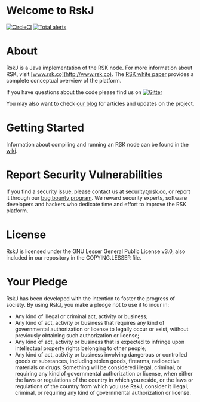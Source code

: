 # Welcome to RskJ
[![CircleCI](https://circleci.com/gh/rsksmart/rskj/tree/master.svg?style=svg)](https://circleci.com/gh/rsksmart/rskj/tree/master)
[![Total alerts](https://img.shields.io/lgtm/alerts/g/rsksmart/rskj.svg?logo=lgtm&logoWidth=18)](https://lgtm.com/projects/g/rsksmart/rskj/alerts/)


# About
RskJ is a Java implementation of the RSK node. For more information about RSK, visit [www.rsk.co](http://www.rsk.co). The [RSK white paper](https://uploads.strikinglycdn.com/files/90847694-70f0-4668-ba7f-dd0c6b0b00a1/RootstockWhitePaperv9-Overview.pdf) provides a complete conceptual overview of the platform.

If you have questions about the code please find us on [![Gitter](https://badges.gitter.im/rsksmart/rskj.svg)](https://gitter.im/rsksmart/rskj?utm_source=badge&utm_medium=badge&utm_campaign=pr-badge)

You may also want to check [our blog](http://media.rsk.co) for articles and updates on the project.


# Getting Started
Information about compiling and running an RSK node can be found in the [wiki](https://github.com/rsksmart/rskj/wiki).

# Report Security Vulnerabilities
If you find a security issue, please contact us at <security@rsk.co>, or report it through our [bug bounty program](https://bounty.rsk.co/). We reward security experts, software developers and hackers who dedicate time and effort to improve the RSK platform.

# License
RskJ is licensed under the GNU Lesser General Public License v3.0, also included in our repository in the COPYING.LESSER file.

# Your Pledge
RskJ has been developed with the intention to foster the progress of society. By using RskJ, you make a pledge not to use it to incur in:
- Any kind of illegal or criminal act, activity or business;
- Any kind of act, activity or business that requires any kind of governmental authorization or license to legally occur or exist, without previously obtaining such authorization or license;
- Any kind of act, activity or business that is expected to infringe upon intellectual property rights belonging to other people;
- Any kind of act, activity or business involving dangerous or controlled goods or substances, including stolen goods, firearms, radioactive materials or drugs.
Something will be considered illegal, criminal, or requiring any kind of governmental authorization or license, when either the laws or regulations of the country in which you reside, or the laws or regulations of the country from which you use RskJ, consider it illegal, criminal, or requiring any kind of governmental authorization or license.
